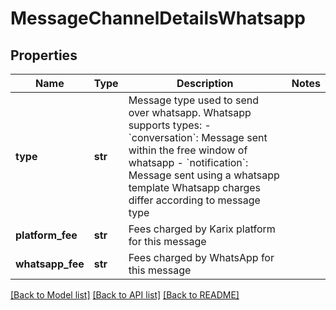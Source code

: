 # MessageChannelDetailsWhatsapp

## Properties
Name | Type | Description | Notes
------------ | ------------- | ------------- | -------------
**type** | **str** | Message type used to send over whatsapp. Whatsapp supports types: - &#x60;conversation&#x60;: Message sent within the free window of whatsapp - &#x60;notification&#x60;: Message sent using a whatsapp template Whatsapp charges differ according to message type  | 
**platform_fee** | **str** | Fees charged by Karix platform for this message  | 
**whatsapp_fee** | **str** | Fees charged by WhatsApp for this message  | 

[[Back to Model list]](../README.md#documentation-for-models) [[Back to API list]](../README.md#documentation-for-api-endpoints) [[Back to README]](../README.md)


